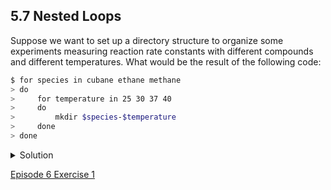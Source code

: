 
## 5.7 Nested Loops

Suppose we want to set up a directory structure to organize some experiments measuring reaction rate constants with different compounds and different temperatures. What would be the result of the following code:

```bash
$ for species in cubane ethane methane
> do
>     for temperature in 25 30 37 40
>     do
>         mkdir $species-$temperature
>     done
> done
```

<details>
  <summary>
Solution
  </summary>

We have a nested loop, i.e. contained within another loop, so for each species in the outer loop, the inner loop (the nested loop) iterates over the list of temperatures, and creates a new directory for each combination.

Try running the code for yourself to see which directories are created!
</details>

[Episode 6 Exercise 1](episode6_ex1.md)
